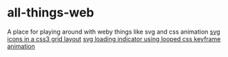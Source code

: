 # all-things-web

A place for playing around with weby things like svg and css animation
[svg icons in a css3 grid layout](/grid.html)
[svg loading indicator using looped css keyframe animation](/loading.html)
